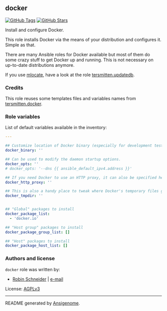 ## docker

[![GitHub Tags](https://img.shields.io/github/tag/ypid/ansible-docker.svg)](https://github.com/ypid/ansible-docker)
[![GitHub Stars](https://img.shields.io/github/stars/ypid/ansible-docker.svg)](https://github.com/ypid/ansible-docker)


Install and configure Docker.

This role installs Docker via the means of your distribution and configures it. Simple as that.

There are many Ansible roles for Docker available but most of them do some crazy stuff to get Docker up and running.
This is not necessary on up-to-date distributions anymore.

If you use [mlocate], have a look at the role [tersmitten.updatedb].

### Credits

This role reuses some templates files and variables names from [tersmitten.docker].

[mlocate]: https://packages.debian.org/search?keywords=mlocate
[tersmitten.updatedb]: https://galaxy.ansible.com/list#/roles/2463
[tersmitten.docker]: https://galaxy.ansible.com/list#/roles/2309




### Role variables

List of default variables available in the inventory:

```YAML
---

## Customize location of Docker binary (especially for development testing).
docker_binary: ''

## Can be used to modify the daemon startup options.
docker_opts: ''
# docker_opts: '--dns {{ ansible_default_ipv4.address }}'

## If you need Docker to use an HTTP proxy, it can also be specified here.
docker_http_proxy: ''

## This is also a handy place to tweak where Docker's temporary files go.
docker_tmpdir: ''


## "Global" packages to install
docker_package_list:
  - 'docker.io'

## "Host group" packages to install
docker_package_group_list: []

## "Host" packages to install
docker_package_host_list: []
```




### Authors and license

`docker` role was written by:

- [Robin Schneider](https://github.com/ypid) | [e-mail](mailto:ypid@riseup.net)

License: [AGPLv3](https://tldrlegal.com/license/gnu-affero-general-public-license-v3-%28agpl-3.0%29)

***

README generated by [Ansigenome](https://github.com/nickjj/ansigenome/).
